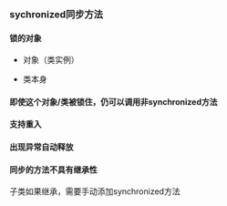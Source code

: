 ### sychronized同步方法



#### 锁的对象

- 对象（类实例）

- 类本身



#### 即使这个对象/类被锁住，仍可以调用非synchronized方法



#### 支持重入



#### 出现异常自动释放



#### 同步的方法不具有继承性

子类如果继承，需要手动添加synchronized方法